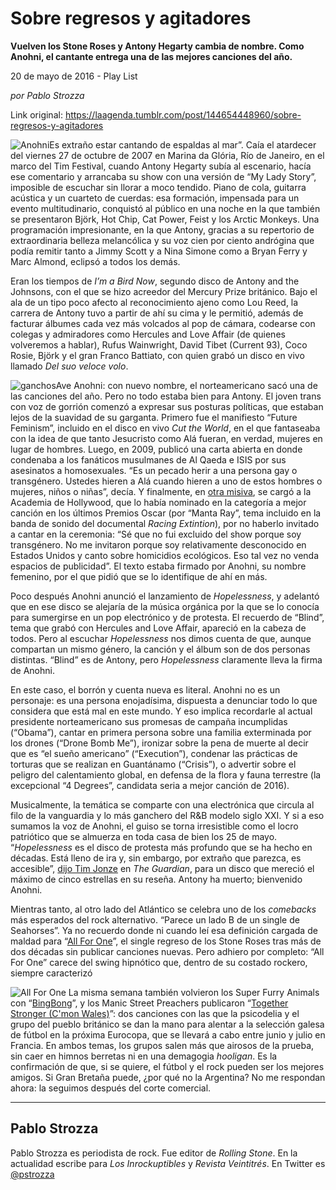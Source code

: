# Sobre regresos y agitadores

**Vuelven los Stone Roses y Antony Hegarty cambia de nombre. Como Anohni, el cantante entrega una de las mejores canciones del año.**

20 de mayo de 2016 - Play List

_por Pablo Strozza_

Link original: https://laagenda.tumblr.com/post/144654448960/sobre-regresos-y-agitadores

![Anohni](https://64.media.tumblr.com/83e08eb9ba5ed0088fbac92d78511c58/tumblr_inline_pk0uveihPf1t6q87u_500.jpg)Es extraño estar cantando de espaldas al mar”. Caía el atardecer del viernes 27 de octubre de 2007 en Marina da Glória, Río de Janeiro, en el marco del Tim Festival, cuando Antony Hegarty subía al escenario, hacía ese comentario y arrancaba su show con una versión de “My Lady Story”, imposible de escuchar sin llorar a moco tendido. Piano de cola, guitarra acústica y un cuarteto de cuerdas: esa formación, impensada para un evento multitudinario, conquistó al público en una noche en la que también se presentaron Björk, Hot Chip, Cat Power, Feist y los Arctic Monkeys. Una programación impresionante, en la que Antony, gracias a su repertorio de extraordinaria belleza melancólica y su voz cien por ciento andrógina que podía remitir tanto a Jimmy Scott y a Nina Simone como a Bryan Ferry y Marc Almond, eclipsó a todos los demás. 


Eran los tiempos de *I’m a Bird Now*, segundo disco de Antony and the Johnsons, con el que se hizo acreedor del Mercury Prize británico. Bajo el ala de un tipo poco afecto al reconocimiento ajeno como Lou Reed, la carrera de Antony tuvo a partir de ahí su cima y le permitió, además de facturar álbumes cada vez más volcados al pop de cámara, codearse con colegas y admiradores como Hercules and Love Affair (de quienes volveremos a hablar), Rufus Wainwright, David Tibet (Current 93), Coco Rosie, Björk y el gran Franco Battiato, con quien grabó un disco en vivo llamado *Del suo veloce volo*. 

![ganchos](https://64.media.tumblr.com/83e08eb9ba5ed0088fbac92d78511c58/tumblr_inline_pk0uveihPf1t6q87u_500.jpg)Ave Anohni: con nuevo nombre, el norteamericano sacó una de las canciones del año.
Pero no todo estaba bien para Antony. El joven trans con voz de gorrión comenzó a expresar sus posturas políticas, que estaban lejos de la suavidad de su garganta. Primero fue el manifiesto “Future Feminism”, incluido en el disco en vivo *Cut the World*, en el que fantaseaba con la idea de que tanto Jesucristo como Alá fueran, en verdad, mujeres en lugar de hombres. Luego, en 2009, publicó una carta abierta en donde condenaba a los fanáticos musulmanes de Al Qaeda e ISIS por sus asesinatos a homosexuales. “Es un pecado herir a una persona gay o transgénero. Ustedes hieren a Alá cuando hieren a uno de estos hombres o mujeres, niños o niñas”, decía. Y finalmente, en [otra misiva](http://pitchfork.com/news/63773-anohni-why-i-am-not-attending-the-academy-awards/), se cargó a la Academia de Hollywood, que lo había nominado en la categoría a mejor canción en los últimos Premios Oscar (por “Manta Ray”, tema incluido en la banda de sonido del documental *Racing Extintion*), por no haberlo invitado a cantar en la ceremonia: “Sé que no fui excluido del show porque soy transgénero. No me invitaron porque soy relativamente desconocido en Estados Unidos y canto sobre homicidios ecológicos. Eso tal vez no venda espacios de publicidad”. El texto estaba firmado por Anohni, su nombre femenino, por el que pidió que se lo identifique de ahí en más. 


Poco después Anohni anunció el lanzamiento de *Hopelessness*, y adelantó que en ese disco se alejaría de la música orgánica por la que se lo conocía para sumergirse en un pop electrónico y de protesta. El recuerdo de “Blind”, tema que grabó con Hercules and Love Affair, apareció en la cabeza de todos. Pero al escuchar *Hopelessness* nos dimos cuenta de que, aunque compartan un mismo género, la canción y el álbum son de dos personas distintas. “Blind” es de Antony, pero *Hopelessness* claramente lleva la firma de Anohni. 



En este caso, el borrón y cuenta nueva es literal. Anohni no es un personaje: es una persona enojadísima, dispuesta a denunciar todo lo que considera que está mal en este mundo. Y eso implica recordarle al actual presidente norteamericano sus promesas de campaña incumplidas (“Obama”), cantar en primera persona sobre una familia exterminada por los drones (“Drone Bomb Me”), ironizar sobre la pena de muerte al decir que es “el sueño americano” (“Execution”), condenar las prácticas de torturas que se realizan en Guantánamo (“Crisis”), o advertir sobre el peligro del calentamiento global, en defensa de la flora y fauna terrestre (la excepcional “4 Degrees”, candidata seria a mejor canción de 2016).

Musicalmente, la temática se comparte con una electrónica que circula al filo de la vanguardia y lo más ganchero del R&B modelo siglo XXI. Y si a eso sumamos la voz de Anohni, el guiso se torna irresistible como el locro patriótico que se almuerza en toda casa de bien los 25 de mayo. “*Hopelessness* es el disco de protesta más profundo que se ha hecho en décadas. Está lleno de ira y, sin embargo, por extraño que parezca, es accesible”, [dijo Tim Jonze](http://www.theguardian.com/music/2016/may/05/anohni-hopelessness-review-the-most-profound-protest-record-in-decades) en *The Guardian*, para un disco que mereció el máximo de cinco estrellas en su reseña. Antony ha muerto; bienvenido Anohni. 


Mientras tanto, al otro lado del Atlántico se celebra uno de los *comebacks* más esperados del rock alternativo. “Parece un lado B de un single de Seahorses”. Ya no recuerdo donde ni cuando leí esa definición cargada de maldad para “[All For One](https://youtu.be/R0XZ9qjMil8)”, el single regreso de los Stone Roses tras más de dos décadas sin publicar canciones nuevas. Pero adhiero por completo: “All For One” carece del swing hipnótico que, dentro de su costado rockero, siempre caracterizó 


![All For One](https://64.media.tumblr.com/c9ef23e838d98fe615a01b4c8eb09980/tumblr_inline_pk0uveeH0J1t6q87u_250.jpg)
La misma semana también volvieron los Super Furry Animals con “[BingBong](https://youtu.be/fqXpWvEW3ZU)”, y los Manic Street Preachers publicaron “[Together Stronger (C'mon Wales)](https://youtu.be/PmHnnkzgjCI)”: dos canciones con las que la psicodelia y el grupo del pueblo británico se dan la mano para alentar a la selección galesa de fútbol en la próxima Eurocopa, que se llevará a cabo entre junio y julio en Francia. En ambos temas, los grupos salen más que airosos de la prueba, sin caer en himnos berretas ni en una demagogia *hooligan*. Es la confirmación de que, si se quiere, el fútbol y el rock pueden ser los mejores amigos. Si Gran Bretaña puede, ¿por qué no la Argentina? No me respondan ahora: la seguimos después del corte comercial. 

  




---

Pablo Strozza
-------------

 Pablo Strozza es periodista de rock. Fue editor de *Rolling Stone*. En la actualidad escribe para *Los Inrockuptibles* y *Revista Veintitrés*. En Twitter es [@pstrozza](https://twitter.com/pstrozza) 

